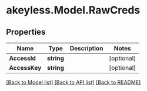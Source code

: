 # akeyless.Model.RawCreds

## Properties

Name | Type | Description | Notes
------------ | ------------- | ------------- | -------------
**AccessId** | **string** |  | [optional] 
**AccessKey** | **string** |  | [optional] 

[[Back to Model list]](../README.md#documentation-for-models) [[Back to API list]](../README.md#documentation-for-api-endpoints) [[Back to README]](../README.md)


